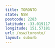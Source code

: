 ```yaml
---
title: TORONTO
state: NSW
postcode: 2283
latitude: -33.019117
longitude: 151.57181
url: /nsw/toronto/
layout: suburb
---
```

